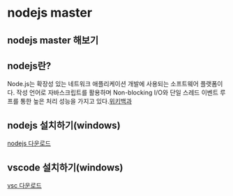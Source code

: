 # nodejs master

## nodejs master 해보기

## nodejs란?
Node.js는 확장성 있는 네트워크 애플리케이션 개발에 사용되는 소프트웨어 플랫폼이다. 작성 언어로 자바스크립트를 활용하며 Non-blocking I/O와 단일 스레드 이벤트 루프를 통한 높은 처리 성능을 가지고 있다.[위키백과](https://ko.wikipedia.org/wiki/Node.js)

## nodejs 설치하기(windows)
[nodejs 다운로드](https://nodejs.org/ko/download/)

## vscode 설치하기(windows)
[vsc 다운로드](https://code.visualstudio.com/)